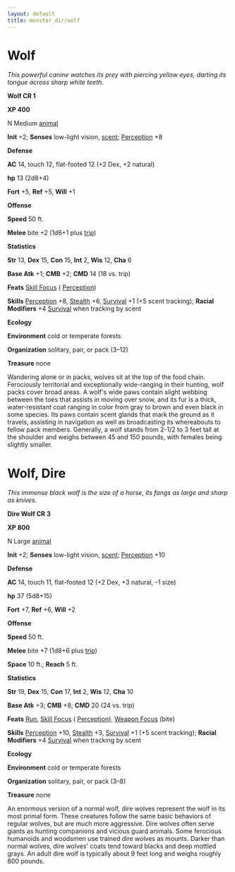 ```yaml
---
layout: default
title: monster_dir/wolf
---
```

# Wolf

_This powerful canine watches its prey with piercing yellow eyes, darting its tongue across sharp white teeth._

**Wolf CR 1**

**XP 400**

N Medium [animal](creatureTypes#_animal)

**Init** +2; **Senses** low-light vision, [scent](universalMonsterRules#_scent); [Perception](../skill_dir/perception#_perception) +8

**Defense**

**AC** 14, touch 12, flat-footed 12 (+2 Dex, +2 natural)

**hp** 13 (2d8+4)

**Fort** +5, **Ref** +5, **Will** +1

**Offense**

**Speed** 50 ft.

**Melee** bite +2 (1d6+1 plus [trip](universalMonsterRules#_trip))

**Statistics**

**Str** 13, **Dex** 15, **Con** 15, **Int** 2, **Wis** 12, **Cha** 6

**Base Atk** +1; **CMB** +2; **CMD** 14 (18 vs. trip)

**Feats** [Skill Focus](../feats#_skill-focus) ( [Perception](../skill_dir/perception#_perception))

**Skills** [Perception](../skill_dir/perception#_perception) +8, [Stealth](../skill_dir/stealth#_stealth) +6, [Survival](../skill_dir/survival#_survival) +1 (+5 scent tracking); **Racial Modifiers** +4 [Survival](../skill_dir/survival#_survival) when tracking by scent

**Ecology**

**Environment** cold or temperate forests

**Organization** solitary, pair, or pack (3–12)

**Treasure** none

Wandering alone or in packs, wolves sit at the top of the food chain. Ferociously territorial and exceptionally wide-ranging in their hunting, wolf packs cover broad areas. A wolf's wide paws contain slight webbing between the toes that assists in moving over snow, and its fur is a thick, water-resistant coat ranging in color from gray to brown and even black in some species. Its paws contain scent glands that mark the ground as it travels, assisting in navigation as well as broadcasting its whereabouts to fellow pack members. Generally, a wolf stands from 2-1/2 to 3 feet tall at the shoulder and weighs between 45 and 150 pounds, with females being slightly smaller.

# Wolf, Dire

_This immense black wolf is the size of a horse, its fangs as large and sharp as knives._

**Dire Wolf CR 3**

**XP 800**

N Large [animal](creatureTypes#_animal)

**Init** +2; **Senses** low-light vision, [scent](universalMonsterRules#_scent); [Perception](../skill_dir/perception#_perception) +10

**Defense**

**AC** 14, touch 11, flat-footed 12 (+2 Dex, +3 natural, –1 size)

**hp** 37 (5d8+15)

**Fort** +7, **Ref** +6, **Will** +2

**Offense**

**Speed** 50 ft.

**Melee** bite +7 (1d8+6 plus [trip](universalMonsterRules#_trip))

**Space** 10 ft.; **Reach** 5 ft.

**Statistics**

**Str** 19, **Dex** 15, **Con** 17, **Int** 2, **Wis** 12, **Cha** 10

**Base Atk** +3; **CMB** +8; **CMD** 20 (24 vs. trip)

**Feats** [Run](../feats#_run), [Skill Focus](../feats#_skill-focus) ( [Perception](../skill_dir/perception#_perception)), [Weapon Focus](../feats#_weapon-focus) (bite)

**Skills** [Perception](../skill_dir/perception#_perception) +10, [Stealth](../skill_dir/stealth#_stealth) +3, [Survival](../skill_dir/survival#_survival) +1 (+5 scent tracking); **Racial Modifiers** +4 [Survival](../skill_dir/survival#_survival) when tracking by scent

**Ecology**

**Environment** cold or temperate forests

**Organization** solitary, pair, or pack (3–8)

**Treasure** none

An enormous version of a normal wolf, dire wolves represent the wolf in its most primal form. These creatures follow the same basic behaviors of regular wolves, but are much more aggressive. Dire wolves often serve giants as hunting companions and vicious guard animals. Some ferocious humanoids and woodsmen use trained dire wolves as mounts. Darker than normal wolves, dire wolves' coats tend toward blacks and deep mottled grays. An adult dire wolf is typically about 9 feet long and weighs roughly 800 pounds.

